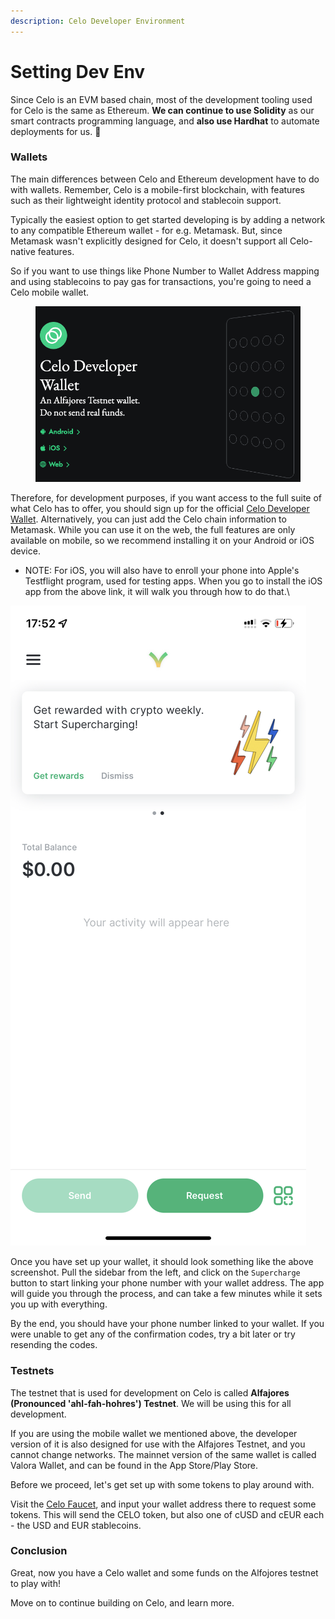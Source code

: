 ```yaml
---
description: Celo Developer Environment
---
```


# Setting Dev Env

Since Celo is an EVM based chain, most of the development tooling used for Celo is the same as Ethereum. **We can continue to use Solidity** as our smart contracts programming language, and **also use Hardhat** to automate deployments for us. 🎉

### Wallets

The main differences between Celo and Ethereum development have to do with wallets. Remember, Celo is a mobile-first blockchain, with features such as their lightweight identity protocol and stablecoin support.

Typically the easiest option to get started developing is by adding a network to any compatible Ethereum wallet - for e.g. Metamask. But, since Metamask wasn't explicitly designed for Celo, it doesn't support all Celo-native features.

So if you want to use things like Phone Number to Wallet Address mapping and using stablecoins to pay gas for transactions, you're going to need a Celo mobile wallet.

<figure><img src=".gitbook/assets/image (4) (1).png" alt=""><figcaption></figcaption></figure>

Therefore, for development purposes, if you want access to the full suite of what Celo has to offer, you should sign up for the official [Celo Developer Wallet](https://celo.org/developers/wallet). Alternatively, you can just add the Celo chain information to Metamask. While you can use it on the web, the full features are only available on mobile, so we recommend installing it on your Android or iOS device.

* NOTE: For iOS, you will also have to enroll your phone into Apple's Testflight program, used for testing apps. When you go to install the iOS app from the above link, it will walk you through how to do that.\


![](<.gitbook/assets/image (3).png>)



Once you have set up your wallet, it should look something like the above screenshot. Pull the sidebar from the left, and click on the `Supercharge` button to start linking your phone number with your wallet address. The app will guide you through the process, and can take a few minutes while it sets you up with everything.

By the end, you should have your phone number linked to your wallet. If you were unable to get any of the confirmation codes, try a bit later or try resending the codes.

### Testnets

The testnet that is used for development on Celo is called **Alfajores (Pronounced 'ahl-fah-hohres') Testnet**. We will be using this for all development.

If you are using the mobile wallet we mentioned above, the developer version of it is also designed for use with the Alfajores Testnet, and you cannot change networks. The mainnet version of the same wallet is called Valora Wallet, and can be found in the App Store/Play Store.

Before we proceed, let's get set up with some tokens to play around with.

Visit the [Celo Faucet](https://celo.org/developers/faucet), and input your wallet address there to request some tokens. This will send the CELO token, but also one of cUSD and cEUR each - the USD and EUR stablecoins.

### Conclusion

Great, now you have a Celo wallet and some funds on the Alfojores testnet to play with!

Move on to continue building on Celo, and learn more.
